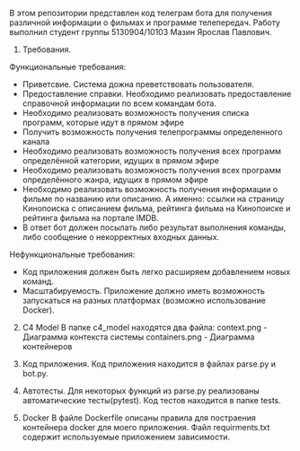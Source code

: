 В этом репозитории представлен код телеграм бота для получения различной информации о фильмах и программе телепередач.
Работу выполнил студент группы 5130904/10103 Мазин Ярослав Павлович.

1. Требования.

Функциональные требования:
- Приветсвие. Система дожна преветствовать пользователя.
- Предоставление справки. Необходимо реализовать предоставление справочной информации по всем командам бота.
- Необходимо реализовать возможность получения списка программ, которые идут в прямом эфире
- Получить возможность получения телепрограммы определенного канала
- Необходимо реализовать возможность получения всех программ определённой категории, идущих в прямом эфире
- Необходимо реализовать возможность получения всех программ определённого жанра, идущих в прямом эфире
- Необходимо реализовать возможность получения информации о фильме по названию или описанию. А именно: ссылки на страницу Кинопоиска с описанием фильма, рейтинга фильма на      Кинопоиске и рейтинга фильма на портале IMDB.
- В ответ бот должен посылать либо результат выполнения команды, либо сообщение о некорректных входных данных.

Нефункциональные требования:
- Код приложения должен быть легко расширяем добавлением новых команд.
- Масштабируемость. Приложение должно иметь возможность запускаться на разных платформах (возможно использование Docker).

2. C4 Model
В папке c4_model находятся два файла:
context.png - Диаграмма контекста системы
containers.png - Диаграмма контейнеров

3. Код приложения.
Код приложения находится в файлах parse.py и bot.py.

4. Автотесты.
Для некоторых функций из parse.py реализованы автоматические тесты(pytest). Код тестов находится в папке tests.

5. Docker
В файле Dockerfile описаны правила для постраения контейнера docker для моего приложения. Файл requirments.txt содержит используемые приложением зависимости.
